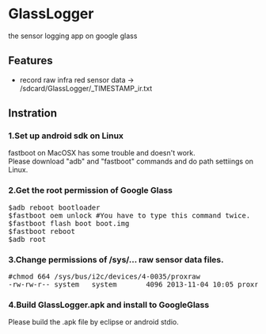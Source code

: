 GlassLogger
===========

the sensor logging app on google glass

## Features

* record raw infra red sensor data -> /sdcard/GlassLogger/\_TIMESTAMP\_ir.txt

## Instration

### 1.Set up android sdk on Linux
 
fastboot on MacOSX has some trouble and doesn't work.<br>
Please download "adb" and "fastboot" commands and do path settiings on Linux.

### 2.Get the root permission of Google Glass

<pre>
$adb reboot bootloader
$fastboot oem unlock #You have to type this command twice.
$fastboot flash boot boot.img
$fastboot reboot
$adb root
</pre>

### 3.Change permissions of /sys/... raw sensor data files.

<pre>
#chmod 664 /sys/bus/i2c/devices/4-0035/proxraw
-rw-rw-r-- system   system       4096 2013-11-04 10:05 proxraw
</pre>

### 4.Build GlassLogger.apk and install to GoogleGlass

Please build the .apk file by eclipse or android stdio.

